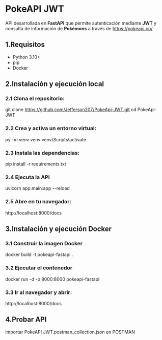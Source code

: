 # PokeAPI JWT

API desarrollada en **FastAPI** que permite autenticación mediante **JWT** y consulta de información de **Pokémons** a través de https://pokeapi.co/

## 1.Requisitos

- Python 3.10+
- pip
- Docker

## 2.Instalación y ejecución local

### 2.1 Clona el repositorio:

git clone https://github.com/Jefferson207/PokeApi-JWT.git
cd PokeApi-JWT 

### 2.2 Crea y activa un entorno virtual:

py -m venv venv
venv\Scripts\activate 

### 2.3 Instala las dependencias:

pip install -r requirements.txt

### 2.4 Ejecuta la API

uvicorn app.main:app --reload

### 2.5 Abre en tu navegador:

http://localhost:8000/docs

## 3.Instalación y ejecución Docker

### 3.1 Construir la imagen Docker

docker build -t pokeapi-fastapi .

### 3.2 Ejecutar el contenedor
docker run -d -p 8000:8000 pokeapi-fastapi

### 3.3 Ir al navegador y abrir:
http://localhost:8000/docs

## 4.Probar API 

importar PokeAPI JWT.postman_collection.json en POSTMAN



